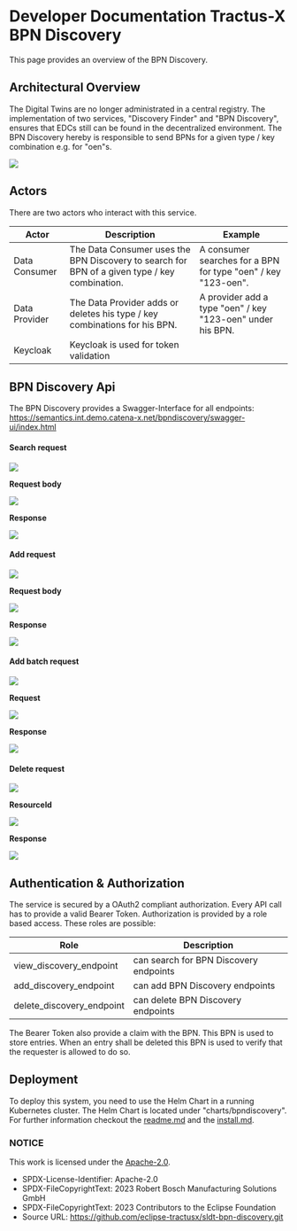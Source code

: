 # Developer Documentation Tractus-X BPN Discovery

This page provides an overview of the BPN Discovery.

## Architectural Overview
The Digital Twins are no longer administrated in a central registry. The implementation of two services, "Discovery Finder" and "BPN
Discovery", ensures that EDCs still can be found in the decentralized environment.
The BPN Discovery hereby is responsible to send BPNs for a given type / key combination e.g. for "oen"s.

![](media/OverallConcept.png)

## Actors
There are two actors who interact with this service.

| Actor         | Description                                                                                   | Example                                                       |
|---------------|-----------------------------------------------------------------------------------------------|---------------------------------------------------------------|
| Data Consumer | The Data Consumer uses the BPN Discovery to search for BPN of a given type / key combination. | A consumer searches for a BPN for type "oen" / key "123-oen". |
| Data Provider | The Data Provider adds or deletes his type / key combinations for his BPN.                    | A provider add a type "oen" / key "123-oen" under his BPN.    |
| Keycloak      | Keycloak is used for token validation                                                         |                                                               |

## BPN Discovery Api
The BPN Discovery provides a Swagger-Interface for all endpoints: https://semantics.int.demo.catena-x.net/bpndiscovery/swagger-ui/index.html

#### Search request
![](media/Search_BPN.PNG)

**Request body**

![](media/Search_Request_BPn.PNG)

**Response**

![](media/Response_Search_BPN.PNG)

#### Add request
![](media/Add_BPN.PNG)

**Request body**

![](media/Add_Request_BPN.PNG)

**Response**

![](media/Respnse_add_BPN.PNG)
#### Add batch request
![](media/Add_Batch_BPN.PNG)

**Request**

![](media/add_batch_request.PNG)

**Response**

![](media/add_batch_response_BPN.PNG)

#### Delete request
![](media/Delete_BPN.PNG)

**ResourceId**

![](media/resourceID_BPN.PNG)

**Response**

![](media/Delete_Response_BPN.PNG)

## Authentication & Authorization
The service is secured by a OAuth2 compliant authorization. Every API call has to provide a
valid Bearer Token. Authorization is provided by a role based access. These roles are possible:

| Role                      | Description                            |
|---------------------------|----------------------------------------|
| view_discovery_endpoint   | can search for BPN Discovery endpoints |
| add_discovery_endpoint    | can add BPN Discovery endpoints        |
| delete_discovery_endpoint | can delete BPN Discovery endpoints     |

The Bearer Token also provide a claim with the BPN. This BPN is used to store entries. 
When an entry shall be deleted this BPN is used to verify that the requester is allowed to do so.

## Deployment
To deploy this system, you need to use the Helm Chart in a running
Kubernetes cluster. The Helm Chart is located under "charts/bpndiscovery". For further information checkout the [readme.md](https://github.com/eclipse-tractusx/sldt-bpn-discovery/blob/main/README.md) and the [install.md](INSTALL.md).  



### NOTICE

This work is licensed under the [Apache-2.0](https://www.apache.org/licenses/LICENSE-2.0).

- SPDX-License-Identifier: Apache-2.0
- SPDX-FileCopyrightText: 2023 Robert Bosch Manufacturing Solutions GmbH
- SPDX-FileCopyrightText: 2023 Contributors to the Eclipse Foundation
- Source URL: https://github.com/eclipse-tractusx/sldt-bpn-discovery.git